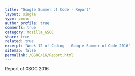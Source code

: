 ```yaml
---
title: "Google Summer of Code - Report"
layout: single
type: posts
author_profile: true
comments: true
category: Mozilla_GSOC
share: true
related: true
excerpt: "Week 12 of Coding - Google Summer of Code 2016"
sitemap: false
permalink: /GSOC/16/Report.html
---
```


Report of GSOC 2016